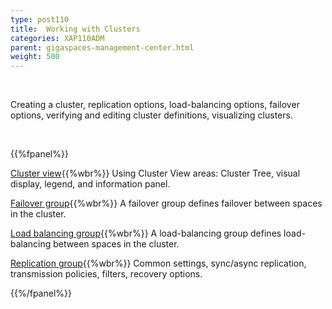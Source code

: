 ```yaml
---
type: post110
title:  Working with Clusters
categories: XAP110ADM
parent: gigaspaces-management-center.html
weight: 500
---
```


<br>

Creating a cluster, replication options, load-balancing options, failover options, verifying and editing cluster definitions, visualizing clusters.


<br>

{{%fpanel%}}

[Cluster view](./cluster-view---gigaspaces-browser.html){{%wbr%}}
Using Cluster View areas: Cluster Tree, visual display, legend, and information panel.

[Failover group](./failover-group---gigaspaces-browser.html){{%wbr%}}
A failover group defines failover between spaces in the cluster.

[Load balancing group](./load-balancing-group---gigaspaces-browser.html){{%wbr%}}
A load-balancing group defines load-balancing between spaces in the cluster.

[Replication group](./replication-group---gigaspaces-browser.html){{%wbr%}}
Common settings, sync/async replication, transmission policies, filters, recovery options.


{{%/fpanel%}}



